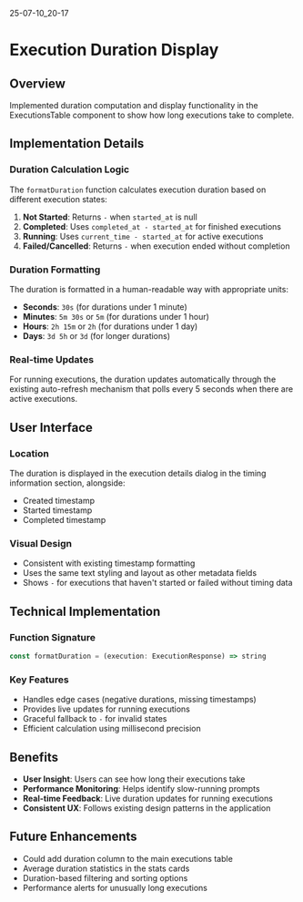 25-07-10_20-17

# Execution Duration Display

## Overview
Implemented duration computation and display functionality in the ExecutionsTable component to show how long executions take to complete.

## Implementation Details

### Duration Calculation Logic
The `formatDuration` function calculates execution duration based on different execution states:

1. **Not Started**: Returns `-` when `started_at` is null
2. **Completed**: Uses `completed_at - started_at` for finished executions
3. **Running**: Uses `current_time - started_at` for active executions
4. **Failed/Cancelled**: Returns `-` when execution ended without completion

### Duration Formatting
The duration is formatted in a human-readable way with appropriate units:

- **Seconds**: `30s` (for durations under 1 minute)
- **Minutes**: `5m 30s` or `5m` (for durations under 1 hour)
- **Hours**: `2h 15m` or `2h` (for durations under 1 day)
- **Days**: `3d 5h` or `3d` (for longer durations)

### Real-time Updates
For running executions, the duration updates automatically through the existing auto-refresh mechanism that polls every 5 seconds when there are active executions.

## User Interface

### Location
The duration is displayed in the execution details dialog in the timing information section, alongside:
- Created timestamp
- Started timestamp  
- Completed timestamp

### Visual Design
- Consistent with existing timestamp formatting
- Uses the same text styling and layout as other metadata fields
- Shows `-` for executions that haven't started or failed without timing data

## Technical Implementation

### Function Signature
```typescript
const formatDuration = (execution: ExecutionResponse) => string
```

### Key Features
- Handles edge cases (negative durations, missing timestamps)
- Provides live updates for running executions
- Graceful fallback to `-` for invalid states
- Efficient calculation using millisecond precision

## Benefits
- **User Insight**: Users can see how long their executions take
- **Performance Monitoring**: Helps identify slow-running prompts
- **Real-time Feedback**: Live duration updates for running executions
- **Consistent UX**: Follows existing design patterns in the application

## Future Enhancements
- Could add duration column to the main executions table
- Average duration statistics in the stats cards
- Duration-based filtering and sorting options
- Performance alerts for unusually long executions
